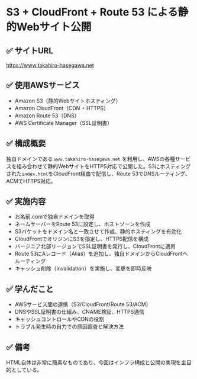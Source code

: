 # S3 + CloudFront + Route 53 による静的Webサイト公開

## ✅ サイトURL
https://www.takahiro-hasegawa.net

## ✅ 使用AWSサービス
- Amazon S3（静的Webサイトホスティング）
- Amazon CloudFront（CDN + HTTPS）
- Amazon Route 53（DNS）
- AWS Certificate Manager（SSL証明書）

## ✅ 構成概要
独自ドメインである `www.takahiro-hasegawa.net` を利用し、AWSの各種サービスを組み合わせて静的WebサイトをHTTPS対応で公開した。S3にホスティングされた`index.html`をCloudFront経由で配信し、Route 53でDNSルーティング、ACMでHTTPS対応。

## ✅ 実施内容
- お名前.comで独自ドメインを取得
- ネームサーバーをRoute 53に設定し、ホストゾーンを作成
- S3バケットをドメイン名と一致させて作成、静的ホスティングを有効化
- CloudFrontでオリジンにS3を指定し、HTTPS配信を構成
- バージニア北部リージョンでSSL証明書を発行し、CloudFrontに適用
- Route 53にAレコード（Alias）を追加し、独自ドメインからCloudFrontへルーティング
- キャッシュ削除（Invalidation）を実施し、変更を即時反映

## ✅ 学んだこと
- AWSサービス間の連携（S3/CloudFront/Route 53/ACM）
- DNSやSSL証明書の仕組み、CNAME検証、HTTPS通信
- キャッシュコントロールやCDNの役割
- トラブル発生時の自力での原因調査と解決方法

## ✅ 備考
HTML自体は非常に簡素なものであり、今回はインフラ構成と公開の実現を主目的としている。
